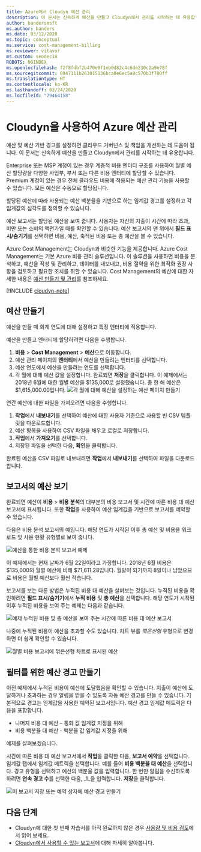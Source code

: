 ```yaml
---
title: Azure에서 Cloudyn 예산 관리
description: 이 문서는 신속하게 예산을 만들고 Cloudyn에서 관리를 시작하는 데 유용합니다.
author: bandersmsft
ms.author: banders
ms.date: 03/12/2020
ms.topic: conceptual
ms.service: cost-management-billing
ms.reviewer: vitavor
ms.custom: seodec18
ROBOTS: NOINDEX
ms.openlocfilehash: f2f8fdbf2b470e9f1eb0d82c4c6de230c2a9e78f
ms.sourcegitcommit: 0947111b263015136bca0e6ec5a8c570b3f700ff
ms.translationtype: HT
ms.contentlocale: ko-KR
ms.lasthandoff: 03/24/2020
ms.locfileid: "79464158"
---
```

# <a name="manage-azure-budgets-with-cloudyn"></a>Cloudyn을 사용하여 Azure 예산 관리

예산 및 예산 기반 경고를 설정하면 클라우드 거버넌스 및 책임을 개선하는 데 도움이 됩니다. 이 문서는 신속하게 예산을 만들고 Cloudyn에서 관리를 시작하는 데 유용합니다.

Enterprise 또는 MSP 계정이 있는 경우 계층적 비용 엔터티 구조를 사용하여 월별 예산 할당량을 다양한 사업부, 부서 또는 다른 비용 엔터티에 할당할 수 있습니다. Premium 계정이 있는 경우 전체 클라우드 비용에 적용되는 예산 관리 기능을 사용할 수 있습니다. 모든 예산은 수동으로 할당됩니다.

할당된 예산에 따라 사용되는 예산 백분율을 기반으로 하는 임계값 경고를 설정하고 각 임계값의 심각도를 정의할 수 있습니다.

예산 보고서는 할당된 예산을 보여 줍니다. 사용자는 자신의 지출이 시간에 따라 초과, 미만 또는 소비의 액면가일 때를 확인할 수 있습니다. 예산 보고서의 맨 위에서 **필드 표시/숨기기**를 선택하면 비용, 예산, 축적된 비용 또는 총 예산을 볼 수 있습니다.

Azure Cost Management는 Cloudyn과 비슷한 기능을 제공합니다. Azure Cost Management는 기본 Azure 비용 관리 솔루션입니다. 이 솔루션을 사용하면 비용을 분석하고, 예산을 작성 및 관리하고, 데이터를 내보내고, 비용 절약을 위한 최적화 권장 사항을 검토하고 필요한 조치를 취할 수 있습니다. Cost Management의 예산에 대한 자세한 내용은 [예산 만들기 및 관리](../costs/tutorial-acm-create-budgets.md)를 참조하세요.

[!INCLUDE [cloudyn-note](../../../includes/cloudyn-note.md)]

## <a name="create-budgets"></a>예산 만들기

예산을 만들 때 회계 연도에 대해 설정하고 특정 엔터티에 적용합니다.

예산을 만들고 엔터티에 할당하려면 다음을 수행합니다.

1. **비용** &gt; **Cost Management** &gt; **예산**으로 이동합니다.
2. 예산 관리 페이지의 **엔터티**에서 예산을 만들려는 엔터티를 선택합니다.
3. 예산 연도에서 예산을 만들려는 연도를 선택합니다.
4. 각 월에 대해 예산 값을 설정합니다. 완료되면 **저장**을 클릭합니다.
이 예제에서는 2018년 6월에 대한 월별 예산을 $135,000로 설정했습니다. 총 한 해 예산은 $1,615,000.00입니다.
![각 월에 대해 예산을 설정하는 예산 페이지 만들기](./media/manage-budgets/set-budget.png)


연간 예산에 대한 파일을 가져오려면 다음을 수행합니다.

1. **작업**에서 **내보내기**를 선택하여 예산에 대한 사용자 기준으로 사용할 빈 CSV 템플릿을 다운로드합니다.
2. 예산 항목을 사용하여 CSV 파일을 채우고 로컬로 저장합니다.
3. **작업**에서 **가져오기**를 선택합니다.
4. 저장된 파일을 선택한 다음, **확인**을 클릭합니다.

완료된 예산을 CSV 파일로 내보내려면 **작업**에서 **내보내기**를 선택하여 파일을 다운로드합니다.

## <a name="view-budget-in-reports"></a>보고서의 예산 보기

완료되면 예산이 **비용** &gt; **비용 분석**의 대부분의 비용 보고서 및 시간에 따른 비용 대 예산 보고서에 표시됩니다. 또한 **작업**을 사용하여 예산 임계값을 기반으로 보고서를 예약할 수 있습니다.

다음은 비용 분석 보고서의 예입니다. 해당 연도가 시작된 이후 총 예산 및 비용을 워크로드 및 사용 현황 유형별로 보여 줍니다.

![예산을 통한 비용 분석 보고서 예제](./media/manage-budgets/cost-analysis-budget-example.png)

이 예제에서는 현재 날짜가 6월 22일이라고 가정합니다. 2018년 6월 비용은 $135,000의 월별 예산에 비해 $71,611.28입니다. 월말이 되기까지 8일이나 남았으므로 비용은 월별 예산보다 훨씬 적습니다.

보고서를 보는 다른 방법은 누적된 비용 대 예산을 살펴보는 것입니다. 누적된 비용을 확인하려면 **필드 표시/숨기기**에서 **누적 비용** 및 **총 예산**을 선택합니다. 해당 연도가 시작된 이후 누적된 비용을 보여 주는 예제는 다음과 같습니다.

![예제 누적된 비용 및 총 예산을 보여 주는 시간에 따른 비용 대 예산 보고서](./media/manage-budgets/accumulated-budget.png)

나중에 누적된 비용이 예산을 초과할 수도 있습니다. 차트 뷰를 _꺾은선형_ 유형으로 변경하면 더 쉽게 확인할 수 있습니다.

![월별 비용 보고서에 꺾은선형 차트로 표시된 예산](./media/manage-budgets/budget-line.png)

## <a name="create-budget-alerts-for-a-filter"></a>필터를 위한 예산 경고 만들기

이전 예제에서 누적된 비용이 예산에 도달했음을 확인할 수 있습니다. 지출이 예산에 도달하거나 초과하는 경우 알림을 받을 수 있도록 자동 예산 경고를 만들 수 있습니다. 기본적으로 경고는 임계값을 사용한 예약된 보고서입니다. 예산 경고 임계값 메트릭은 다음을 포함합니다.

- 나머지 비용 대 예산 – 통화 값 임계값 지정을 위해
- 비용 백분율 대 예산 - 백분율 값 임계값 지정을 위해

예제를 살펴보겠습니다.

시간에 따른 비용 대 예산 보고서에서 **작업**을 클릭한 다음, **보고서 예약**을 선택합니다. 임계값 탭에서 임계값 메트릭을 선택합니다. 예를 들어 **비용 백분율 대 예산**을 선택합니다. 경고 유형을 선택하고 예산의 백분율 값을 입력합니다. 한 번만 알림을 수신하도록 하려면 **연속 경고 수**를 선택한 다음, _1_을 입력합니다. **저장**을 클릭합니다.

![이 보고서 저장 또는 예약 상자에 예산 경고 만들기](./media/manage-budgets/budget-alert.png)

## <a name="next-steps"></a>다음 단계

- Cloudyn에 대한 첫 번째 자습서를 아직 완료하지 않은 경우 [사용량 및 비용 검토](tutorial-review-usage.md)에서 읽어 보세요.
- [Cloudyn에서 사용할 수 있는 보고서](use-reports.md)에 대해 자세히 알아봅니다.
